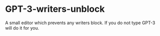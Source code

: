 # GPT-3-writers-unblock
A small editor which prevents any writers block. If you do not type GPT-3 will do it for you.
